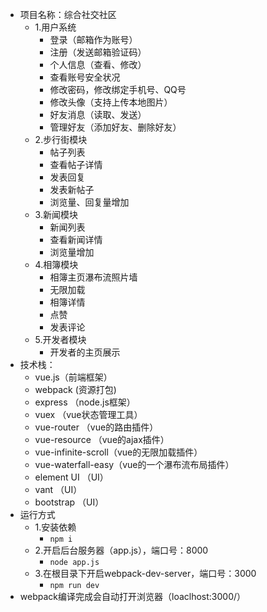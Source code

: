 - 项目名称：综合社交社区
    - 1.用户系统
      - 登录（邮箱作为账号）
      - 注册（发送邮箱验证码）
      - 个人信息（查看、修改）
      - 查看账号安全状况
      - 修改密码，修改绑定手机号、QQ号
      - 修改头像（支持上传本地图片）
      - 好友消息（读取、发送）
      - 管理好友（添加好友、删除好友）
    - 2.步行街模块
      - 帖子列表
      - 查看帖子详情
      - 发表回复
      - 发表新帖子
      - 浏览量、回复量增加
    - 3.新闻模块
      - 新闻列表
      - 查看新闻详情
      - 浏览量增加
    - 4.相簿模块
      - 相簿主页瀑布流照片墙
      - 无限加载
      - 相簿详情
      - 点赞
      - 发表评论
    - 5.开发者模块
      - 开发者的主页展示
- 技术栈：
  - vue.js（前端框架）
  - webpack (资源打包)
  - express （node.js框架）
  - vuex （vue状态管理工具）
  - vue-router （vue的路由插件）
  - vue-resource （vue的ajax插件）
  - vue-infinite-scroll（vue的无限加载插件）
  - vue-waterfall-easy（vue的一个瀑布流布局插件）
  - element UI （UI）
  - vant （UI）
  - bootstrap （UI）
- 运行方式
  - 1.安装依赖
    - ```npm i  ```
  - 2.开启后台服务器（app.js），端口号：8000
    - ```node app.js ```
  - 3.在根目录下开启webpack-dev-server，端口号：3000
    - ```npm run dev ```
- webpack编译完成会自动打开浏览器（loaclhost:3000/）
    
  
    
